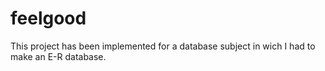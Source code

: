 # feelgood

This project has been implemented for a database subject in wich I had to make an E-R database.
